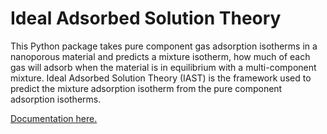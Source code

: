 # Ideal Adsorbed Solution Theory

This Python package takes pure component gas adsorption isotherms in a nanoporous material and predicts a mixture isotherm, how much of each gas will adsorb when the material is in equilibrium with a multi-component mixture. Ideal Adsorbed Solution Theory (IAST) is the framework used to predict the mixture adsorption isotherm from the pure component adsorption isotherms.

[Documentation here.](http://iast.readthedocs.org/en/latest/)
